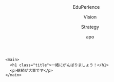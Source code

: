 

<html>
  <head>
    <link rel="stylesheet" href="stylesheet.css">
    <meta charset="utf-8">
    <title>Progate</title>
  </head>
  <body>
    <header>
      <div class="header-logo">EduPerience</div>
      <div class="header-list">
        <ul>
          <p>Vision</p>
          <p>Strategy</p>
          <p>apo</p>
        </ul>
      </div>
    </header>

    <main>
      <h1 class="title">一緒にがんばりましょう！</h1>
      <p>継続が大事です</p>
    </main>

  </body>
</html>
